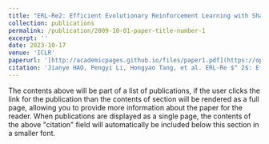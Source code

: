 ```yaml
---
title: "ERL-Re2: Efficient Evolutionary Reinforcement Learning with Shared State Representation and Individual Policy Representation"
collection: publications
permalink: /publication/2009-10-01-paper-title-number-1
excerpt: ''
date: 2023-10-17
venue: 'ICLR'
paperurl: '[http://academicpages.github.io/files/paper1.pdf](https://openreview.net/pdf?id=FYZCHEtt6H0)'
citation: 'Jianye HAO, Pengyi Li, Hongyao Tang, et al. ERL-Re $^ 2$: Efficient Evolutionary Reinforcement Learning with Shared State Representation and Individual Policy Representation[C]//The Eleventh International Conference on Learning Representations. 2022.'
---
```


The contents above will be part of a list of publications, if the user clicks the link for the publication than the contents of section will be rendered as a full page, allowing you to provide more information about the paper for the reader. When publications are displayed as a single page, the contents of the above "citation" field will automatically be included below this section in a smaller font.
